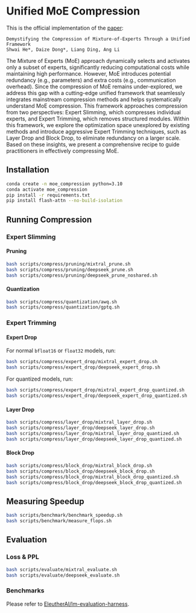 # Unified MoE Compression

This is the official implementation of the [paper](https://arxiv.org/abs/2406.02500):  

```
Demystifying the Compression of Mixture-of-Experts Through a Unified Framework
Shwai He*, Daize Dong*, Liang Ding, Ang Li
```
The Mixture of Experts (MoE) approach dynamically selects and activates only a subset of experts, significantly reducing computational costs while maintaining high performance. However, MoE introduces potential redundancy (e.g., parameters) and extra costs (e.g., communication overhead). Since the compression of MoE remains under-explored, we address this gap with a cutting-edge unified framework that seamlessly integrates mainstream compression methods and helps systematically understand MoE compression. This framework approaches compression from two perspectives: Expert Slimming, which compresses individual experts, and Expert Trimming, which removes structured modules. Within this framework, we explore the optimization space unexplored by existing methods and introduce aggressive Expert Trimming techniques, such as Layer Drop and Block Drop, to eliminate redundancy on a larger scale. Based on these insights, we present a comprehensive recipe to guide practitioners in effectively compressing MoE.

## Installation

```bash
conda create -n moe_compression python=3.10
conda activate moe_compression
pip install -r requirements.txt
pip install flash-attn --no-build-isolation
```

## Running Compression

### Expert Slimming

#### Pruning

```bash
bash scripts/compress/pruning/mixtral_prune.sh
bash scripts/compress/pruning/deepseek_prune.sh
bash scripts/compress/pruning/deepseek_prune_noshared.sh
```

#### Quantization

```bash
bash scripts/compress/quantization/awq.sh
bash scripts/compress/quantization/gptq.sh
```

### Expert Trimming

#### Expert Drop

For normal `bfloat16` or `float32` models, run:

```bash
bash scripts/compress/expert_drop/mixtral_expert_drop.sh
bash scripts/compress/expert_drop/deepseek_expert_drop.sh
```

For quantized models, run:

```bash
bash scripts/compress/expert_drop/mixtral_expert_drop_quantized.sh
bash scripts/compress/expert_drop/deepseek_expert_drop_quantized.sh
```

#### Layer Drop

```bash
bash scripts/compress/layer_drop/mixtral_layer_drop.sh
bash scripts/compress/layer_drop/deepseek_layer_drop.sh
bash scripts/compress/layer_drop/mixtral_layer_drop_quantized.sh
bash scripts/compress/layer_drop/deepseek_layer_drop_quantized.sh
```

#### Block Drop

```bash
bash scripts/compress/block_drop/mixtral_block_drop.sh
bash scripts/compress/block_drop/deepseek_block_drop.sh
bash scripts/compress/block_drop/mixtral_block_drop_quantized.sh
bash scripts/compress/block_drop/deepseek_block_drop_quantized.sh
```

## Measuring Speedup

```bash
bash scripts/benchmark/benchmark_speedup.sh
bash scripts/benchmark/measure_flops.sh
```

## Evaluation

### Loss & PPL

```bash
bash scripts/evaluate/mixtral_evaluate.sh
bash scripts/evaluate/deepseek_evaluate.sh
```

### Benchmarks

Please refer to [EleutherAI/lm-evaluation-harness](https://github.com/EleutherAI/lm-evaluation-harness).
